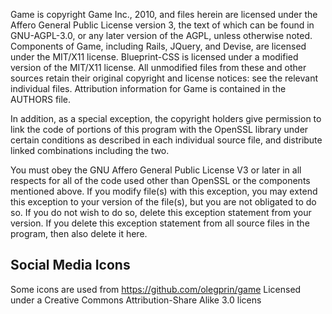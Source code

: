 Game is copyright Game Inc., 2010, and files herein are licensed
under the Affero General Public License version 3, the text of which can
be found in GNU-AGPL-3.0, or any later version of the AGPL, unless otherwise
noted.  Components of Game, including Rails, JQuery, and Devise, are
licensed under the MIT/X11 license.  Blueprint-CSS is licensed under a
modified version of the MIT/X11 license.  All unmodified files from these
and other sources retain their original copyright and license notices: see
the relevant individual files.  Attribution information for Game is
contained in the AUTHORS file.

In addition, as a special exception, the copyright holders give
permission to link the code of portions of this program with the
OpenSSL library under certain conditions as described in each
individual source file, and distribute linked combinations
including the two.

You must obey the GNU Affero General Public License V3 or later in all respects
for all of the code used other than OpenSSL or the components mentioned
above.  If you modify file(s) with this exception, you may extend this
exception to your version of the file(s), but you are not obligated to
do so.  If you do not wish to do so, delete this exception statement from your
version.  If you delete this exception statement from all source files in the
program, then also delete it here.

Social Media Icons
------------------
Some icons are used from https://github.com/olegprin/game
Licensed under a Creative Commons Attribution-Share Alike 3.0 licens